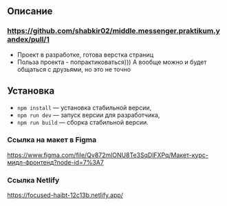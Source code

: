 
## Описание 

### https://github.com/shabkir02/middle.messenger.praktikum.yandex/pull/1

- Проект в разработке, готова верстка страниц
- Польза проекта - попрактиковаться))) А вообще можно и будет общаться с друзьями, но это не точно 

## Установка

- `npm install` — установка стабильной версии,
- `npm run dev` — запуск версии для разработчика,
- `npm run build` — сборка стабильной версии.

### **Ссылка на макет в Figma**

https://www.figma.com/file/Qv872mlONU8Te3SqDlFXPq/Макет-курс-мидл-фронтенд?node-id=7%3A7

### **Ссылка Netlify**

https://focused-haibt-12c13b.netlify.app/
